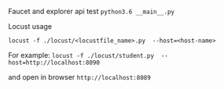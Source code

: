Faucet and explorer api test
```python3.6 __main__.py```

Locust usage 

```locust -f ./locust/<locustfile_name>.py  --host=<host-name>```

For example:
```locust -f ./locust/student.py  --host=http://localhost:8090```

and open in browser ```http://localhost:8089```